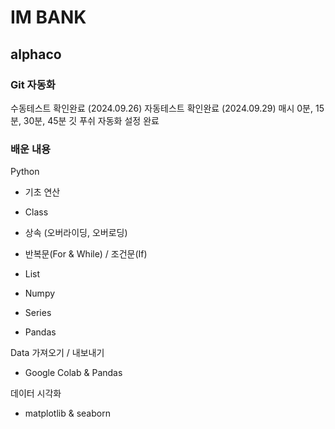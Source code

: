 # IM BANK
## alphaco

### Git 자동화
수동테스트 확인완료 (2024.09.26)
자동테스트 확인완료 (2024.09.29)
매시 0분, 15분, 30분, 45분 깃 푸쉬 자동화 설정 완료

### 배운 내용
Python 
- 기초 연산
- Class
- 상속 (오버라이딩, 오버로딩)
- 반복문(For & While) / 조건문(If)
- List


- Numpy
- Series
- Pandas

Data 가져오기 / 내보내기
- Google Colab & Pandas


데이터 시각화
- matplotlib & seaborn 